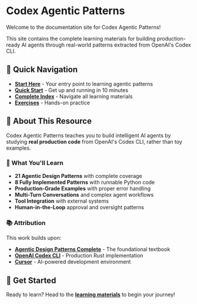 # Codex Agentic Patterns

Welcome to the documentation site for Codex Agentic Patterns!

This site contains the complete learning materials for building production-ready AI agents through real-world patterns extracted from OpenAI's Codex CLI.

## 🚀 Quick Navigation

- **[Start Here](learning-material/00-READ-ME-FIRST.md)** - Your entry point to learning agentic patterns
- **[Quick Start](learning-material/QUICKSTART.md)** - Get up and running in 10 minutes  
- **[Complete Index](learning-material/INDEX.md)** - Navigate all learning materials
- **[Exercises](learning-material/EXERCISES.md)** - Hands-on practice

## 📖 About This Resource

Codex Agentic Patterns teaches you to build intelligent AI agents by studying **real production code** from OpenAI's Codex CLI, rather than toy examples.

### 🎯 What You'll Learn

- **21 Agentic Design Patterns** with complete coverage
- **8 Fully Implemented Patterns** with runnable Python code  
- **Production-Grade Examples** with proper error handling
- **Multi-Turn Conversations** and complex agent workflows
- **Tool Integration** with external systems
- **Human-in-the-Loop** approval and oversight patterns

### 📚 Attribution

This work builds upon:

- **[Agentic Design Patterns Complete](https://docs.google.com/document/d/1rsaK53T3Lg5KoGwvf8ukOUvbELRtH-V0LnOIFDxBryE/preview?pli=1&tab=t.0#heading=h.pxcur8v2qagu)** - The foundational textbook
- **[OpenAI Codex CLI](https://github.com/openai/codex)** - Production Rust implementation  
- **[Cursor](https://cursor.sh/)** - AI-powered development environment

## 🚀 Get Started

Ready to learn? Head to the **[learning materials](learning-material/00-READ-ME-FIRST.md)** to begin your journey!
